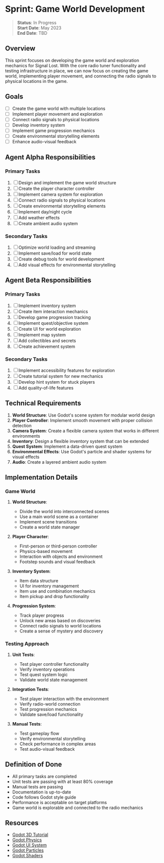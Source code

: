 # Sprint: Game World Development

> **Status**: In Progress  
> **Start Date**: May 2023  
> **End Date**: TBD  

## Overview

This sprint focuses on developing the game world and exploration mechanics for Signal Lost. With the core radio tuner functionality and testing infrastructure in place, we can now focus on creating the game world, implementing player movement, and connecting the radio signals to physical locations in the game.

## Goals

- ☐ Create the game world with multiple locations
- ☐ Implement player movement and exploration
- ☐ Connect radio signals to physical locations
- ☐ Develop inventory system
- ☐ Implement game progression mechanics
- ☐ Create environmental storytelling elements
- ☐ Enhance audio-visual feedback

## Agent Alpha Responsibilities

### Primary Tasks

1. ☐ Design and implement the game world structure
2. ☐ Create the player character controller
3. ☐ Implement camera system for exploration
4. ☐ Connect radio signals to physical locations
5. ☐ Create environmental storytelling elements
6. ☐ Implement day/night cycle
7. ☐ Add weather effects
8. ☐ Create ambient audio system

### Secondary Tasks

1. ☐ Optimize world loading and streaming
2. ☐ Implement save/load for world state
3. ☐ Create debug tools for world development
4. ☐ Add visual effects for environmental storytelling

## Agent Beta Responsibilities

### Primary Tasks

1. ☐ Implement inventory system
2. ☐ Create item interaction mechanics
3. ☐ Develop game progression tracking
4. ☐ Implement quest/objective system
5. ☐ Create UI for world exploration
6. ☐ Implement map system
7. ☐ Add collectibles and secrets
8. ☐ Create achievement system

### Secondary Tasks

1. ☐ Implement accessibility features for exploration
2. ☐ Create tutorial system for new mechanics
3. ☐ Develop hint system for stuck players
4. ☐ Add quality-of-life features

## Technical Requirements

1. **World Structure**: Use Godot's scene system for modular world design
2. **Player Controller**: Implement smooth movement with proper collision detection
3. **Camera System**: Create a flexible camera system that works in different environments
4. **Inventory**: Design a flexible inventory system that can be extended
5. **Quest System**: Implement a data-driven quest system
6. **Environmental Effects**: Use Godot's particle and shader systems for visual effects
7. **Audio**: Create a layered ambient audio system

## Implementation Details

### Game World

1. **World Structure**:
   - Divide the world into interconnected scenes
   - Use a main world scene as a container
   - Implement scene transitions
   - Create a world state manager

2. **Player Character**:
   - First-person or third-person controller
   - Physics-based movement
   - Interaction with objects and environment
   - Footstep sounds and visual feedback

3. **Inventory System**:
   - Item data structure
   - UI for inventory management
   - Item use and combination mechanics
   - Item pickup and drop functionality

4. **Progression System**:
   - Track player progress
   - Unlock new areas based on discoveries
   - Connect radio signals to world locations
   - Create a sense of mystery and discovery

### Testing Approach

1. **Unit Tests**:
   - Test player controller functionality
   - Verify inventory operations
   - Test quest system logic
   - Validate world state management

2. **Integration Tests**:
   - Test player interaction with the environment
   - Verify radio-world connection
   - Test progression mechanics
   - Validate save/load functionality

3. **Manual Tests**:
   - Test gameplay flow
   - Verify environmental storytelling
   - Check performance in complex areas
   - Test audio-visual feedback

## Definition of Done

- All primary tasks are completed
- Unit tests are passing with at least 80% coverage
- Manual tests are passing
- Documentation is up-to-date
- Code follows Godot style guide
- Performance is acceptable on target platforms
- Game world is explorable and connected to the radio mechanics

## Resources

- [Godot 3D Tutorial](https://docs.godotengine.org/en/stable/tutorials/3d/index.html)
- [Godot Physics](https://docs.godotengine.org/en/stable/tutorials/physics/index.html)
- [Godot UI System](https://docs.godotengine.org/en/stable/tutorials/ui/index.html)
- [Godot Particles](https://docs.godotengine.org/en/stable/tutorials/2d/particle_systems_2d.html)
- [Godot Shaders](https://docs.godotengine.org/en/stable/tutorials/shaders/index.html)
